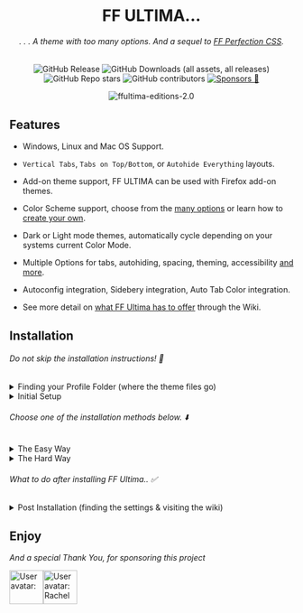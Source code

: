 <div align="center">

# FF ULTIMA...

###### . . . A theme with too many options. And a sequel to [FF Perfection CSS](https://github.com/soulhotel/Perfection-Firefox-CSS-Theme).

![GitHub Release](https://img.shields.io/github/v/release/soulhotel/FF-CSS-ULTIMA?style=for-the-badge)
![GitHub Downloads (all assets, all releases)](https://img.shields.io/github/downloads/soulhotel/ff-ultima/total?style=for-the-badge&color=blue)
![GitHub Repo stars](https://img.shields.io/github/stars/soulhotel/FF-CSS-ULTIMA?style=for-the-badge) 
![GitHub contributors](https://img.shields.io/github/contributors/soulhotel/FF-ULTIMA?style=for-the-badge&color=blue)
[![Sponsors 💖](https://img.shields.io/github/sponsors/soulhotel?style=for-the-badge&label=Sponsors%20💖&color=f19ef7)](https://github.com/sponsors/soulhotel)

<!-- ![ffultima-editions](https://github.com/user-attachments/assets/061d124e-d846-4da1-8466-03e2341e0802) -->
![ffultima-editions-2.0](https://github.com/user-attachments/assets/dc1882e6-6543-41bd-aff7-ded2b96ffb97)

</div>


## Features

- Windows, Linux and Mac OS Support.
>
- `Vertical Tabs`, `Tabs on Top/Bottom`, or `Autohide Everything` layouts.
>
- Add-on theme support, FF ULTIMA can be used with Firefox add-on themes.
>
- Color Scheme support, choose from the [many options](https://github.com/soulhotel/FF-ULTIMA/wiki/Color-Schemes) or learn how to [create your own](https://github.com/soulhotel/FF-ULTIMA/wiki/Create-a-Color-Scheme).
>
- Dark or Light mode themes, automatically cycle depending on your systems current Color Mode.
>
- Multiple Options for tabs, autohiding, spacing, theming, accessibility [and more](https://github.com/soulhotel/FF-ULTIMA/wiki/Settings).
>
- Autoconfig integration, Sidebery integration, Auto Tab Color integration.
>
- See more detail on [what FF Ultima has to offer](https://github.com/soulhotel/FF-ULTIMA/wiki#what-does-ff-ultima-offer) through the Wiki.
>

## Installation

###### Do not skip the installation instructions! 🚨

<details>
<summary>Finding your Profile Folder (where the theme files go)</summary>

###### 🛈 Two ways to find your Profile Folder. Choose one: 🛈
1. Go to the about:support page/url.
2. Open directory
3. This takes you to your profile folder, typically named "default.release"

<img src="https://github.com/user-attachments/assets/e520eb35-f09c-4925-92f6-44be4ec18d51" width="850" />

>
1. Go to the about:profiles page/url.
2. If you have multiple firefox profiles, make sure you are working with the right one.
3. Open directory
4. This takes you to your profile folder, typically named "default.release"
 
<img src="https://github.com/user-attachments/assets/8e58c276-1015-436d-8414-6d4db3a4be4b" width="850" />
</details>

<details>
<summary>Initial Setup</summary>

###### 🛈 This is mostly for first time Installation: 🛈

- [x] If your Profile Folder does not have a `chrome` folder, create one.
- [x] If your Profile Folder already has a `chrome` folder, empty it.
- [x] The theme will automatically enable userChrome stylesheets via user.js.
- [x] Please have Firefox's System-Theme enabled. You can change this later.

<img src="https://github.com/user-attachments/assets/c65972cf-88bf-41da-87d1-5d5a780230ba" width="650" />
</details>

###### Choose *one* of the installation methods below. ⬇️

<details><summary>The Easy Way</summary>

###### 🛈 Autoconfig Users should download the Source instead of the release Zip 🛈

1. Download the latest version on the [release page](https://github.com/soulhotel/FF-CSS-ULTIMA/releases/latest).
2. Copy everything in the ffultima.zip into your `chrome` folder.
3. For first time installation, you need to apply the `user.js` to firefox to access the theme settings.
4. In the chrome folder, youll see the `user.js`, move it <ins>out the chrome folder and into the Profile Folder<ins>.
5. Restart Firefox.
6. <ins>**Wait** for Firefox to open</ins>, then delete the `user.js` file.
</details>

<details><summary>The Hard Way</summary>

###### 🛈 For this method, all you need is Git and a Terminal. It's harder for the less technical of people 🛈

- This automated tool requires no download. It runs by fetching [gituserChrome](https://github.com/soulhotel/git-userChrome)
- Locates all profile folders and allows you to specify which one to install FF Ultima to
- It renames any present chrome/ folder to chrome.old/, then uses git to install the theme to a new chrome/ folder
- It also handles moving user.js, specifying which firefox to restart, and user.js removal
- To Install FF Ultima - copy/paste the command for your operating system

###### LINUX ([BASH SCRIPT](https://github.com/soulhotel/git-userChrome)):
```
bash <(curl -s https://raw.githubusercontent.com/soulhotel/git-userChrome/main/gituserChrome.sh)
```

###### WINDOWS ([POWERSHELL SCRIPT](https://github.com/soulhotel/git-userChrome)):
```
powershell -NoProfile -ExecutionPolicy Bypass -Command "iex (irm 'https://raw.githubusercontent.com/soulhotel/git-userChrome/main/gituserChrome.ps1')"
```

###### MAC ([COPY LINUX](https://github.com/soulhotel/git-userChrome))
```
  ,-.       _,---._ __  / \
 /  )    .-'       `./ /   \
(  (   ,'            `/    /|         
 \  `-"             \'\   / |         whats in the box? oh..
  `.              ,  \ \ /  |         
   /`.          ,'-`----Y   |         it's linux.
  (            ;        |   '
  |  ,-.    ,-'         |  /          because Mac is basically linux..
  |  | (   |        hjw | /
  )  |  \  `.___________|/
  `--'   `--'
```
>

> More on [gituserChrome](https://github.com/soulhotel/git-userChrome): When inspecting the source, the tool is pretty simple, but suprisingly it isn't the standard when sharing userChrome themes.. It's set up so that it can download any userChrome theme (not just FF Ultima) with just 1 command (example: `curl gituserChrome randomTheme.git`). And factors in scenarios where you want to target a specific Profile Folder, specific Firefox install, handling clean firefox restarts across any OS and user.js cases and clean ups. I'd love to see it used by more theme creators and obviously since it's just a simple script (1 for windows, 1 for linux/mac) it can be used locally & can be changed by anyone that wants to expand on it.

</details>


###### What to do *after* installing FF Ultima.. ✅
<details><summary>Post Installation (finding the settings & visiting the wiki)</summary>

>
- Go to `about:config` and search for `ultima` to see all of your settings. You should also see:

![image](https://github.com/user-attachments/assets/7c3c1fb9-8080-4823-9994-23e6af91498e)
- Visit [the Wiki](https://github.com/soulhotel/FF-ULTIMA/wiki) to learn more about what is possible:
    - Frequently asked questions
    - All theme settings (full overview)
    - How to install, [uninstall](https://github.com/soulhotel/FF-ULTIMA/wiki/How-to-Uninstall-the-Theme), [update](https://github.com/soulhotel/FF-ULTIMA/wiki/How-to-Update-the-Theme)
    - Sidebery configuration (optional)
    - Videos, documentation, and a whole lot more..
</details>

## Enjoy

*And a special Thank You, for sponsoring this project*

<!-- sponsors --><a href="https://github.com/s0flY"><img src="https:&#x2F;&#x2F;github.com&#x2F;s0flY.png" width="60px" alt="User avatar: " /></a><a href="https://github.com/Rhodkee"><img src="https:&#x2F;&#x2F;github.com&#x2F;Rhodkee.png" width="60px" alt="User avatar: Rachel " /></a><!-- sponsors -->


